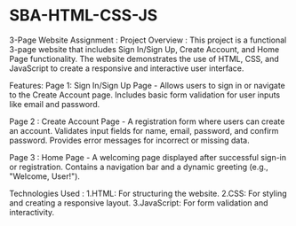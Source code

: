 # SBA-HTML-CSS-JS
3-Page Website Assignment : 
Project Overview :
   This project is a functional 3-page website that includes Sign In/Sign Up, Create Account, and Home Page functionality. The website demonstrates the use of HTML, CSS, and JavaScript to create a responsive and interactive user interface.

Features:
Page 1: 
Sign In/Sign Up Page - 
  Allows users to sign in or navigate to the Create Account page.
Includes basic form validation for user inputs like email and password.

Page 2 :
Create Account Page - 
  A registration form where users can create an account.
Validates input fields for name, email, password, and confirm password.
Provides error messages for incorrect or missing data.

Page 3 : 
Home Page -
  A welcoming page displayed after successful sign-in or registration.
Contains a navigation bar and a dynamic greeting (e.g., "Welcome, User!").

Technologies Used : 
1.HTML: For structuring the website.
2.CSS: For styling and creating a responsive layout.
3.JavaScript: For form validation and interactivity.

